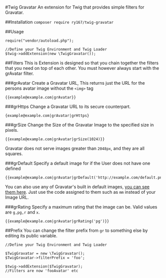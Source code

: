 #Twig Gravatar
An extension for Twig that provides simple filters for Gravatar.

##Installation
`composer require ry167/twig-gravatar`

##Usage
```
require("vendor/autoload.php");

//Define your Twig Environment and Twig Loader
$twig->addExtension(new \TwigGravatar());
```

##Filters
This is Extension is designed so that you chain together the filters that you need on top of each other. You must however always start with the grAvatar filter.

###grAvatar
Create a Gravatar URL, This returns just the URL for the persons avatar image without the `<img>` tag
```
{{example@example.com|grAvatar}}
```

###grHttps
Change a Gravatar URL to its secure counterpart.
```
{example@example.com|grAvatar|grHttps}
```

###grSize
Change the Size of the Gravatar Image to the specified size in pixels.
```
{{example@example.com|grAvatar|grSize(1024)}}
```

Gravatar does not serve images greater than `2048px`, and they are all squares.

###grDefault
Specify a default image for if the User does not have one defined
```
{{example@example.com|grAvatar|grDefault('http://example.com/default.png')}}
```

You can also use any of Gravatar's built in default images, [you can see them here](http://en.gravatar.com/site/implement/images/#default-image). Just use the code assigned to them such as `mm` instead of your Image URL.

###grRating
Specify a maximum rating that the image can be.
Valid values are `g,pg,r` and `x`.
```
{{example@example.com|grAvatar|grRating('pg')}}
```

##Prefix
You can change the filter prefix from `gr` to something else by editing its public variable.
```
//Define your Twig Environment and Twig Loader

$TwigGravatar = new \TwigGravatar();
$TwigGravatar->filterPrefix = 'foo';

$twig->addExtension($TwigGravatar);
//Filters are now 'fooAvatar' etc
```
